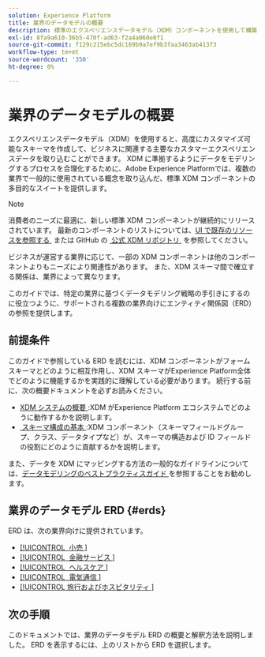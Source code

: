 ```yaml
---
solution: Experience Platform
title: 業界のデータモデルの概要
description: 標準のエクスペリエンスデータモデル（XDM）コンポーネントを使用して構築できる、様々な業界の標準化されたデータモデルについて説明します。
exl-id: 8fa9a610-36b5-470f-ad63-f2a4a060e0f1
source-git-commit: f129c215ebc5dc169b9a7ef9b3faa3463ab413f3
workflow-type: tm+mt
source-wordcount: '350'
ht-degree: 0%

---
```


# 業界のデータモデルの概要

エクスペリエンスデータモデル（XDM）を使用すると、高度にカスタマイズ可能なスキーマを作成して、ビジネスに関連する主要なカスタマーエクスペリエンスデータを取り込むことができます。 XDM に準拠するようにデータをモデリングするプロセスを合理化するために、Adobe Experience Platformでは、複数の業界で一般的に使用されている概念を取り込んだ、標準 XDM コンポーネントの多目的なスイートを提供します。

>[!NOTE]
>
>消費者のニーズに最適に、新しい標準 XDM コンポーネントが継続的にリリースされています。 最新のコンポーネントのリストについては、[UI で既存のリソースを参照する &#x200B;](../../ui/explore.md) または GitHub の [&#x200B; 公式 XDM リポジトリ &#x200B;](https://github.com/adobe/xdm/tree/master/components) を参照してください。

ビジネスが運営する業界に応じて、一部の XDM コンポーネントは他のコンポーネントよりもニーズにより関連性があります。 また、XDM スキーマ間で確立する関係は、業界によって異なります。

このガイドでは、特定の業界に基づくデータモデリング戦略の手引きにするのに役立つように、サポートされる複数の業界向けにエンティティ関係図（ERD）の参照を提供します。

## 前提条件

このガイドで参照している ERD を読むには、XDM コンポーネントがフォームスキーマとどのように相互作用し、XDM スキーマがExperience Platform全体でどのように機能するかを実践的に理解している必要があります。 続行する前に、次の概要ドキュメントを必ずお読みください。

* [XDM システムの概要 &#x200B;](../../home.md):XDM がExperience Platform エコシステムでどのように動作するかを説明します。
* [&#x200B; スキーマ構成の基本 &#x200B;](../../schema/composition.md):XDM コンポーネント（スキーマフィールドグループ、クラス、データタイプなど）が、スキーマの構造および ID フィールドの役割にどのように貢献するかを説明します。

また、データを XDM にマッピングする方法の一般的なガイドラインについては、[&#x200B; データモデリングのベストプラクティスガイド &#x200B;](../../schema/best-practices.md) を参照することをお勧めします。

## 業界のデータモデル ERD {#erds}

ERD は、次の業界向けに提供されています。

* [[!UICONTROL &#x200B; 小売 &#x200B;]](./retail.md)
* [[!UICONTROL &#x200B; 金融サービス &#x200B;]](./financial.md)
* [[!UICONTROL &#x200B; ヘルスケア &#x200B;]](./healthcare.md)
* [[!UICONTROL &#x200B; 電気通信 &#x200B;]](./telecom.md)
* [[!UICONTROL &#x200B; 旅行およびホスピタリティ &#x200B;]](./travel-hospitality.md)

## 次の手順

このドキュメントでは、業界のデータモデル ERD の概要と解釈方法を説明しました。 ERD を表示するには、上のリストから ERD を選択します。
